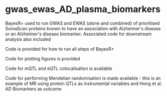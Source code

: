 # gwas_ewas_AD_plasma_biomarkers
BayesR+ used to run GWAS and EWAS (alone and combined) of prioritised SomaScan proteins known to have an association with Alzheimer's disease or an Alzheimer's disease biomarker. Associated code for downstream analysis also included


Code is provided for how to run all steps of BayesR+ 

Code for plotting figures is provided 

Code for mQTL and eQTL colocalisation is available 

Code for performing Mendelian randomisation is made available - this is an example of MR using protein QTLs as instrumental variables and Hong et al. AD Biomarkers as outcome
